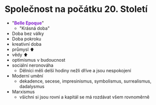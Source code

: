 # Společnost na počátku 20. Století
* "<span style="color: #8422ce">**Belle Epoque**</span>"
  * "Krásná doba"
* Doba bez války
* Doba pokroku
* kreativní doba
* průmysl ⬆
* vědy ⬆
* optimismus v budoucnost
* sociální neronováha
  * Dělníci měli delší hodiny nežli dříve a jsou nespokojení
* Moderní umění
  * dekadence, secese, impresinismus, symbolismus, surrealismus, dadalysmus
* Marxismus
  * všichni si jsou rovni a kapitál se má rozdávat všem rovnoměrně